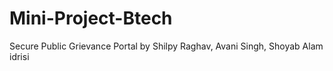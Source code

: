 # Mini-Project-Btech
Secure Public Grievance Portal by Shilpy Raghav, Avani Singh, Shoyab Alam idrisi
